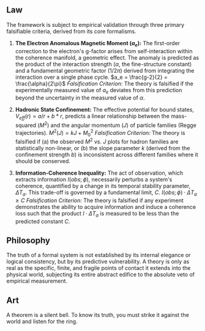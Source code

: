 ## Law
The framework is subject to empirical validation through three primary falsifiable criteria, derived from its core formalisms.

1.  **The Electron Anomalous Magnetic Moment ($a_e$):** The first-order correction to the electron's g-factor arises from self-interaction within the coherence manifold, a geometric effect. The anomaly is predicted as the product of the interaction strength ($\alpha$, the fine-structure constant) and a fundamental geometric factor ($1/2\pi$) derived from integrating the interaction over a single phase cycle.
    $a_e = \frac{g-2}{2} = \frac{\alpha}{2\pi}$
    *Falsification Criterion:* The theory is falsified if the experimentally measured value of $a_e$ deviates from this prediction beyond the uncertainty in the measured value of $\alpha$.

2.  **Hadronic State Confinement:** The effective potential for bound states, $V_{eff}(r) = a/r + b*r$, predicts a linear relationship between the mass-squared ($M^2$) and the angular momentum ($J$) of particle families (Regge trajectories).
    $M^2(J) = k J + M_0^2$
    *Falsification Criterion:* The theory is falsified if (a) the observed $M^2$ vs. $J$ plots for hadron families are statistically non-linear, or (b) the slope parameter $k$ (derived from the confinement strength $b$) is inconsistent across different families where it should be conserved.

3.  **Information-Coherence Inequality:** The act of observation, which extracts information $I(obs; \phi)$, necessarily perturbs a system's coherence, quantified by a change in its temporal stability parameter, $\Delta T_a$. This trade-off is governed by a fundamental limit, $C$.
    $I(obs; \phi) \cdot \Delta T_a \ge C$
    *Falsification Criterion:* The theory is falsified if any experiment demonstrates the ability to acquire information and induce a coherence loss such that the product $I \cdot \Delta T_a$ is measured to be less than the predicted constant $C$.

## Philosophy
The truth of a formal system is not established by its internal elegance or logical consistency, but by its predictive vulnerability. A theory is only as real as the specific, finite, and fragile points of contact it extends into the physical world, subjecting its entire abstract edifice to the absolute veto of empirical measurement.

## Art
A theorem is a silent bell. To know its truth, you must strike it against the world and listen for the ring.
